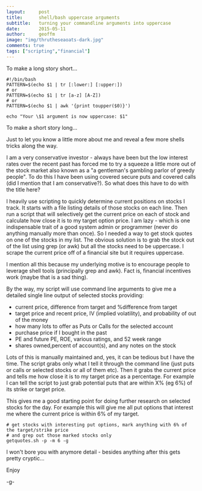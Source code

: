 ```yaml
---
layout:     post
title:      shell/bash uppercase arguments 
subtitle:   turning your commandline arguments into uppercase 
date:       2015-05-11
author:     geoffm
image: "img/thrutheseaoats-dark.jpg"
comments: true
tags: ["scripting","financial"]
---
```


To make a long story short...

```
#!/bin/bash
PATTERN=$(echo $1 | tr [:lower:] [:upper:])
# or
PATTERN=$(echo $1 | tr [a-z] [A-Z])
# or
PATTERN=$(echo $1 | awk '{print toupper($0)}')

echo "Your \$1 argument is now uppercase: $1"
```

To make a short story long...

Just to let you know a little more about me and reveal
a few more shells tricks along the way.

<!--more-->
I am a very conservative investor - always have been but
the low interest rates over the recent past has forced me
to try a squeeze a little more out of the stock market also
known as a "a gentleman's gambling parlor of greedy people".
To do this I have been using covered secure puts and covered calls (did
I mention that I am conservative?). So what does this have to
do with the title here?

I heavily use scripting to quickly determine current positions
on stocks I track. It starts with a file listing details of
those stocks on each line. Then run a script that will selectively
get the current price on each of stock and calculate how close
it is to my target option price. I am lazy - which is one indispensable
trait of a good system admin or programmer (never do anything manually
more than once). So I needed a way to get stock quotes on 
one of the stocks in my list. The obvious solution is to grab the stock
out of the list using grep (or awk) but all the stocks need to
be uppercase. I scrape the current price off of a financial site but it
requires uppercase.

I mention all this because my underlying motive is to encourage people
to leverage shell tools (principally grep and awk). Fact is, 
financial incentives work (maybe that is a sad thing). 

By the way, my script will use command line arguments to give me
a detailed single line output of selected stocks providing:

- current price, difference from target and %difference from target
- target price and recent price, IV (implied volatility), and probability of out of the money
- how many lots to offer as Puts or Calls for the selected account
- purchase price if I bought in the past
- PE and future PE, ROE, various ratings, and 52 week range 
- shares owned,percent of account(s), and any notes on the stock

Lots of this is manually maintained and, yes, it can be tedious but I have the
time. The script grabs only what I tell it through the command line (just puts or calls
or selected stocks or all of them etc). Then it grabs the current price and tells me
how close it is to my target price as a percentage. For example I can tell the
script to just grab potential puts that are within X% (eg 6%) of its strike or target price.

This gives me a good starting point for doing further research on selected stocks
for the day. For example this will give me all put options that interest me where
the current price is within 6% of my target.

```
# get stocks with interesting put options, mark anything with 6% of the target/strike price
# and grep out those marked stocks only
getquotes.sh -p -m 6 -g
```

I won't bore you with anymore detail - besides anything after this gets pretty cryptic...

Enjoy

-g-

 
